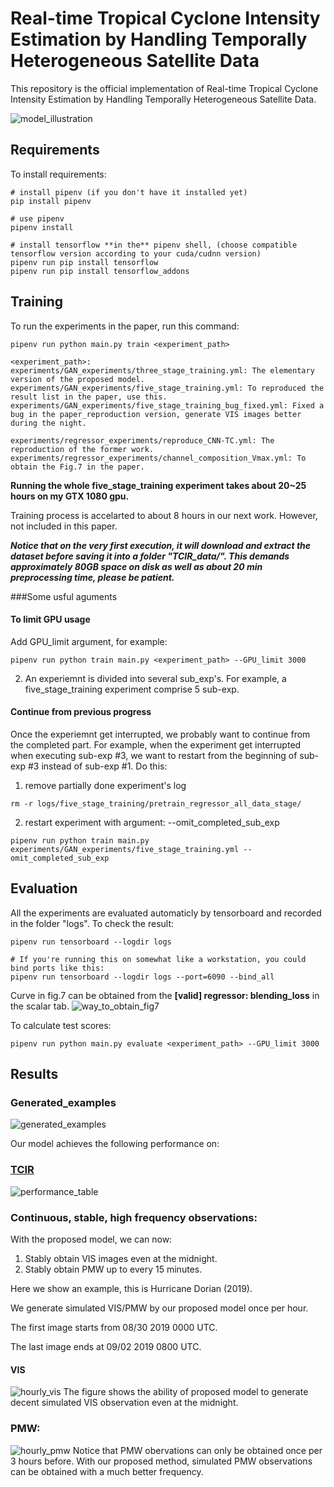 # Real-time Tropical Cyclone Intensity Estimation by Handling Temporally Heterogeneous Satellite Data

This repository is the official implementation of Real-time Tropical Cyclone Intensity Estimation by Handling Temporally Heterogeneous Satellite Data. 

![model_illustration](figs/compound_model_illustration.png)

## Requirements

To install requirements:

```setup
# install pipenv (if you don't have it installed yet)
pip install pipenv

# use pipenv
pipenv install

# install tensorflow **in the** pipenv shell, (choose compatible tensorflow version according to your cuda/cudnn version)
pipenv run pip install tensorflow
pipenv run pip install tensorflow_addons
```

## Training

To run the experiments in the paper, run this command:

```train
pipenv run python main.py train <experiment_path>

<experiment_path>:
experiments/GAN_experiments/three_stage_training.yml: The elementary version of the proposed model.
experiments/GAN_experiments/five_stage_training.yml: To reproduced the result list in the paper, use this.
experiments/GAN_experiments/five_stage_training_bug_fixed.yml: Fixed a bug in the paper_reproduction version, generate VIS images better during the night.

experiments/regressor_experiments/reproduce_CNN-TC.yml: The reproduction of the former work.
experiments/regressor_experiments/channel_composition_Vmax.yml: To obtain the Fig.7 in the paper.
```

**Running the whole five_stage_training experiment takes about 20~25 hours on my GTX 1080 gpu.**

Training process is accelarted to about 8 hours in our next work. However, not included in this paper.

***Notice that on the very first execution, it will download and extract the dataset before saving it into a folder "TCIR_data/".
This demands approximately 80GB space on disk as well as about 20 min preprocessing time, please be patient.***

###Some usful aguments

#### To limit GPU usage
Add GPU_limit argument, for example:
```args
pipenv run python train main.py <experiment_path> --GPU_limit 3000
```
2. An experiemnt is divided into several sub_exp's.
For example, a five_stage_training experiment comprise 5 sub-exp.

#### Continue from previous progress
Once the experiemnt get interrupted, we probably want to continue from the completed part.
For example, when the experiment get interrupted when executing sub-exp #3, we want to restart from the beginning of sub-exp #3 instead of sub-exp #1.
Do this:
1. remove partially done experiment's log
```
rm -r logs/five_stage_training/pretrain_regressor_all_data_stage/ 
```
2. restart experiment with argument: --omit_completed_sub_exp
```
pipenv run python train main.py experiments/GAN_experiments/five_stage_training.yml --omit_completed_sub_exp
```

## Evaluation

All the experiments are evaluated automaticly by tensorboard and recorded in the folder "logs".
To check the result:

```eval
pipenv run tensorboard --logdir logs

# If you're running this on somewhat like a workstation, you could bind ports like this:
pipenv run tensorboard --logdir logs --port=6090 --bind_all
```

Curve in fig.7 can be obtained from the **[valid] regressor: blending_loss** in the scalar tab.
![way_to_obtain_fig7](figs/way_to_obtain_fig7.png)

To calculate test scores:
```test_score
pipenv run python main.py evaluate <experiment_path> --GPU_limit 3000
```

## Results

### Generated_examples

![generated_examples](figs/generated_channels.png)

Our model achieves the following performance on:
### [TCIR](https://github.com/BoyoChen/TCIR)

![performance_table](figs/performance_table.png)


### Continuous, stable, high frequency observations:
With the proposed model, we can now:
1. Stably obtain VIS images even at the midnight.
2. Stably obtain PMW up to every 15 minutes.

Here we show an example, this is Hurricane Dorian (2019).

We generate simulated VIS/PMW by our proposed model once per hour.

The first image starts from 08/30 2019 0000 UTC.

The last image ends at 09/02 2019 0800 UTC.

#### VIS
![hourly_vis](figs/hourly_vis.png)
The figure shows the ability of proposed model to generate decent simulated VIS observation even at the midnight.

### PMW:
![hourly_pmw](figs/hourly_pmw.png)
Notice that PMW obervations can only be obtained once per 3 hours before.
With our proposed method, simulated PMW observations can be obtained with a much better frequency.